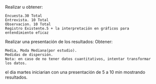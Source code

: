 Realizar u obtener:

    Encuesta.30 Total
    Entrevista. 10 Total
    Observacion. 10 Total
    Registro Existente.5 + la interpretación en gráficos para entendimiento eficaz

Realizar una presentación de los resultados:
Obtener:

    Media, Moda Mediana(por estudio).
    Medidas de dispersión.
    Nota: en caso de no tener datos cuantitativos, intentar transformar los datos.

el dia martes iniciarian con una presentación de 5 a 10 min mostrando resultados.

